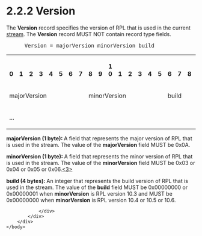 <html dir="LTR" xmlns:mshelp="http://msdn.microsoft.com/mshelp" xmlns:ddue="http://ddue.schemas.microsoft.com/authoring/2003/5" xmlns:xlink="http://www.w3.org/1999/xlink" xmlns:tool="http://www.microsoft.com/tooltip">
    <head>
        <meta http-equiv="Content-Type" content="text/html; CHARSET=utf-8"></meta>
        <meta name="save" content="history"></meta>
        <title>2.2.2 Version</title>
        <xml>
            <mshelp:toctitle title="2.2.2 Version"></mshelp:toctitle>
            <mshelp:rltitle title="[MS-RPL]: Version"></mshelp:rltitle>
            <mshelp:keyword index="A" term="1478a189-40e0-412a-baf0-caa8b934ca72"></mshelp:keyword>
            <mshelp:attr name="DCSext.ContentType" value="open specification"></mshelp:attr>
            <mshelp:attr name="AssetID" value="1478a189-40e0-412a-baf0-caa8b934ca72"></mshelp:attr>
            <mshelp:attr name="TopicType" value="kbRef"></mshelp:attr>
            <mshelp:attr name="DCSext.Title" value="[MS-RPL]: Version" />
        </xml>
    </head>
    <body>
        <div id="header">
            <h1 class="heading">2.2.2 Version</h1>
        </div>
        <div id="mainSection">
            <div id="mainBody">
                <div id="allHistory" class="saveHistory"></div>
                <div id="sectionSection0" class="section" name="collapseableSection">
                    

<p>The <b>Version</b> record specifies the version of RPL that
is used in the current <a href="75ae48f7-746b-4b41-919c-6699fa28b3ef.md#gt_f3529cd8-50da-4f36-aa0b-66af455edbb6">stream</a>.
The <b>Version</b> record MUST NOT contain record type fields. </p>

<dl>
<dd>
<div><pre> Version = majorVersion minorVersion build
</pre></div>
</dd></dl>

<table>
 <tr>
  <th><p><br>0</p></th>
  <th><p><br>1</p></th>
  <th><p><br>2</p></th>
  <th><p><br>3</p></th>
  <th><p><br>4</p></th>
  <th><p><br>5</p></th>
  <th><p><br>6</p></th>
  <th><p><br>7</p></th>
  <th><p><br>8</p></th>
  <th><p><br>9</p></th>
  <th><p>1<br>0</p></th>
  <th><p><br>1</p></th>
  <th><p><br>2</p></th>
  <th><p><br>3</p></th>
  <th><p><br>4</p></th>
  <th><p><br>5</p></th>
  <th><p><br>6</p></th>
  <th><p><br>7</p></th>
  <th><p><br>8</p></th>
  <th><p><br>9</p></th>
  <th><p>2<br>0</p></th>
  <th><p><br>1</p></th>
  <th><p><br>2</p></th>
  <th><p><br>3</p></th>
  <th><p><br>4</p></th>
  <th><p><br>5</p></th>
  <th><p><br>6</p></th>
  <th><p><br>7</p></th>
  <th><p><br>8</p></th>
  <th><p><br>9</p></th>
  <th><p>3<br>0</p></th>
  <th><p><br>1</p></th>
 </tr>
 <tr>
  <td colspan="8">
  <p>majorVersion</p>
  </td>
  <td colspan="8">
  <p>minorVersion</p>
  </td>
  <td colspan="16">
  <p>build</p>
  </td>
 </tr>
 <tr>
  <td colspan="16">
  <p>...</p>
  </td>
  
 </tr>
</table>

<p><b>majorVersion (1 byte): </b>A field that represents
the major version of RPL that is used in the stream. The value of the <b>majorVersion</b>
field MUST be 0x0A.</p>

<p><b>minorVersion (1 byte): </b>A field that represents
the minor version of RPL that is used in the stream. The value of the <b>minorVersion</b>
field MUST be 0x03 or 0x04 or 0x05 or 0x06.<a id="Appendix_A_Target_3"></a><a href="1d022514-2a2f-41df-b2f8-36f19e474fa5.md#Appendix_A_3" aria-label="Product behavior note 3">&lt;3&gt;</a></p>

<p><b>build (4 bytes): </b>An integer that represents
the build version of RPL that is used in the stream. The value of the <b>build</b>
field MUST be 0x00000000 or 0x00000001 when <b>minorVersion</b> is RPL version
10.3 and MUST be 0x00000000 when <b>minorVersion</b> is RPL version 10.4 or
10.5 or 10.6.</p>


                </div>
            </div>
        </div>
    </body>
</html>